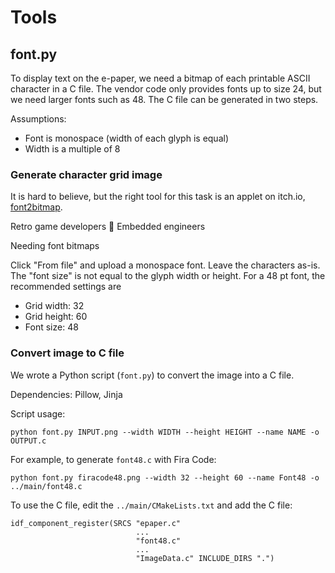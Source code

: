 # Tools

## font.py

To display text on the e-paper, we need a bitmap of each printable ASCII
character in a C file. The vendor code only provides fonts up to size 24,
but we need larger fonts such as 48. The C file can be generated in two
steps.

Assumptions:

- Font is monospace (width of each glyph is equal)
- Width is a multiple of 8

### Generate character grid image

It is hard to believe, but the right tool for this task is an applet on
itch.io, [font2bitmap](https://stmn.itch.io/font2bitmap).

Retro game developers 🤝 Embedded engineers

Needing font bitmaps

Click "From file" and upload a monospace font. Leave the characters as-is.
The "font size" is not equal to the glyph width or height. For a 48 pt
font, the recommended settings are

- Grid width: 32
- Grid height: 60
- Font size: 48

### Convert image to C file

We wrote a Python script (`font.py`) to convert the image into a C file.

Dependencies: Pillow, Jinja

Script usage:

```
python font.py INPUT.png --width WIDTH --height HEIGHT --name NAME -o OUTPUT.c
```

For example, to generate `font48.c` with Fira Code:

```
python font.py firacode48.png --width 32 --height 60 --name Font48 -o ../main/font48.c
```

To use the C file, edit the `../main/CMakeLists.txt` and add the C file:

```
idf_component_register(SRCS "epaper.c"
                            ...
                            "font48.c"
                            ...
                            "ImageData.c" INCLUDE_DIRS ".")
```
